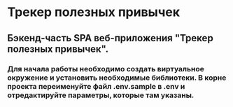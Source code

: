 # Трекер полезных привычек

## Бэкенд-часть SPA веб-приложения "Трекер полезных привычек".

### Для начала работы необходимо создать виртуальное окружение и установить необходимые библиотеки. В корне проекта переименуйте файл .env.sample в .env и отредактируйте параметры, которые там указаны.